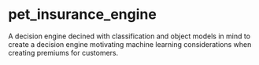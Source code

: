 # pet_insurance_engine
A decision engine decined with classification and object models in mind to create a decision engine motivating machine learning considerations when creating premiums for customers.

